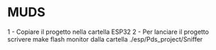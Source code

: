 # MUDS
1 - Copiare il progetto nella cartella ESP32
2 - Per lanciare il progetto scrivere make flash monitor dalla cartella ./esp/Pds_project/Sniffer

